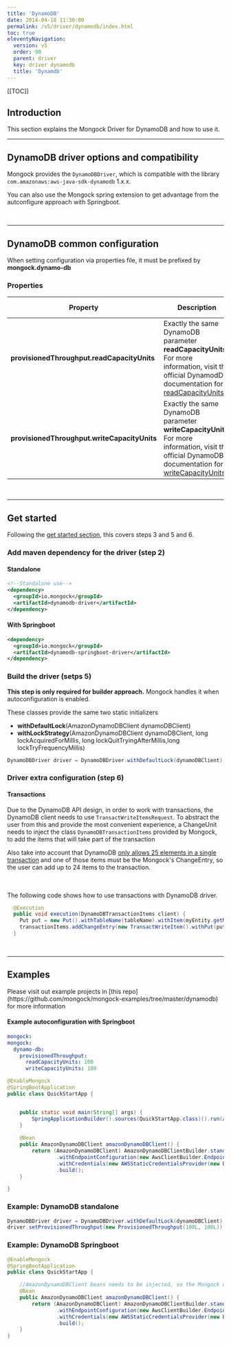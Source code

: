 ```yaml
---
title: 'DynamoDB' 
date: 2014-04-18 11:30:00 
permalink: /v5/driver/dynamodb/index.html
toc: true
eleventyNavigation:
  version: v5
  order: 90 
  parent: driver
  key: driver dynamodb 
  title: 'Dynamdb'
---
```

[[TOC]]

## Introduction
This section explains the Mongock Driver for DynamoDB and how to use it.
<br />

-------------------------------------------

## DynamoDB driver options and compatibility

Mongock provides the `DynamoDBDriver`, which is compatible with the library `com.amazonaws:aws-java-sdk-dynamodb` 1.x.x.

You can also use the Mongock spring extension to get advantage from the autconfigure approach with Springboot.

<br />

-------------------------------------------

## DynamoDB common configuration

<p class="tipAlt">When setting configuration via properties file, it must be prefixed by <b>mongock.dynamo-db</b></p>

### Properties


| Property           | Description                                                                                  | Type                | Default value |
| -------------------|----------------------------------------------------------------------------------------------|---------------------|---------------|
| **provisionedThroughput.readCapacityUnits**   | Exactly the same DynamoDB parameter **readCapacityUnits**. For more information, visit the official DynamodDB documentation for [readCapacityUnits](https://docs.aws.amazon.com/amazondynamodb/latest/developerguide/HowItWorks.ReadWriteCapacityMode.html/).  | Long      |`50` |  
| **provisionedThroughput.writeCapacityUnits**    | Exactly the same DynamoDB parameter **writeCapacityUnits**. For more information, visit the official DynamoDB documentation for [writeCapacityUnits](https://docs.aws.amazon.com/amazondynamodb/latest/developerguide/HowItWorks.ReadWriteCapacityMode.html/).  | Long      | `50` |

<br />

------------------------------------------- 


## Get started 
Following the [get started section](/v5/get-started#steps-to-run-mongock), this covers steps 3 and 5 and 6.

### Add maven dependency for the driver (step 2)

#### Standalone 
```xml
<!--Standalone use-->
<dependency>
  <groupId>io.mongock</groupId>
  <artifactId>dynamodb-driver</artifactId>
</dependency>

```

#### With Springboot 
```xml
<dependency>
  <groupId>io.mongock</groupId>
  <artifactId>dynamodb-springboot-driver</artifactId>
</dependency>
```

### Build the driver (setps 5)

<p class="successAlt"><b>This step is only required for builder approach.</b> Mongock handles it when autoconfiguration is enabled.</p>
These classes provide the same two static initializers

- **withDefaultLock**(AmazonDynamoDBClient dynamoDBClient)
- **withLockStrategy**(AmazonDynamoDBClient dynamoDBClient, long lockAcquiredForMillis, long lockQuitTryingAfterMillis,long lockTryFrequencyMillis)

```java
DynamoDBDriver driver = DynamoDBDriver.withDefaultLock(dynamoDBClient);
```

### Driver extra configuration (step 6)

#### Transactions
Due to the DynamoDB API design, in order to work with transactions, the DynamoDB client needs to use `TransactWriteItemsRequest`. To abstract the user from this and provide the most convenient experience, a ChangeUnit needs to inject the class `DynamoDBTransactionItems` provided by Mongock, to add the items that will take part of the transaction

Also take into account that DynamoDB [only allows 25 elements in a single transaction](https://docs.aws.amazon.com/amazondynamodb/latest/developerguide/transaction-apis.html) and one of those items must be the Mongock's ChangeEntry, so the user can add up to 24 items to the transaction.


<br /><br />
The following code shows how to use transactions with DynamoDB driver.
```java
  @Execution
  public void execution(DynamoDBTransactionItems client) {
    Put put = new Put().withTableName(tableName).withItem(myEntity.getMapTtributes());
    transactionItems.addChangeEntry(new TransactWriteItem().withPut(put))
  }
```

<br />

-------------------------------------------


## Examples 
<p class="successAlt">Please visit out example projects in [this repo](https://github.com/mongock/mongock-examples/tree/master/dynamodb) for more information</p>



#### Example autoconfiguration with Springboot

```yaml
mongock:
mongock:
  dynamo-db:
    provisionedThroughput:
      readCapacityUnits: 100
      writeCapacityUnits: 100
```

```java
@EnableMongock
@SpringBootApplication
public class QuickStartApp {


    public static void main(String[] args) {
        SpringApplicationBuilder().sources(QuickStartApp.class)().run(args);
    }
    
    @Bean
    public AmazonDynamoDBClient amazonDynamoDBClient() {
        return (AmazonDynamoDBClient) AmazonDynamoDBClientBuilder.standard()
                .withEndpointConfiguration(new AwsClientBuilder.EndpointConfiguration(SERVICE_ENDPOINT, REGION))
                .withCredentials(new AWSStaticCredentialsProvider(new BasicAWSCredentials(ACCESS_KEY, SECRET_KEY)))
                .build();
    }

}
```

### Example: DynamoDB standalone
```java
DynamoDBDriver driver = DynamoDBDriver.withDefaultLock(dynamoDBClient);
driver.setProvisionedThroughput(new ProvisionedThroughput(100L, 100L));
```


### Example: DynamoDB Springboot
```java
@EnableMongock
@SpringBootApplication
public class QuickStartApp {

    //AmazonDynamoDBClient beans needs to be injected, so the Mongock context can build the driver
    @Bean
    public AmazonDynamoDBClient amazonDynamoDBClient() {
        return (AmazonDynamoDBClient) AmazonDynamoDBClientBuilder.standard()
                .withEndpointConfiguration(new AwsClientBuilder.EndpointConfiguration(SERVICE_ENDPOINT, REGION))
                .withCredentials(new AWSStaticCredentialsProvider(new BasicAWSCredentials(ACCESS_KEY, SECRET_KEY)))
                .build();
    }
}
```
